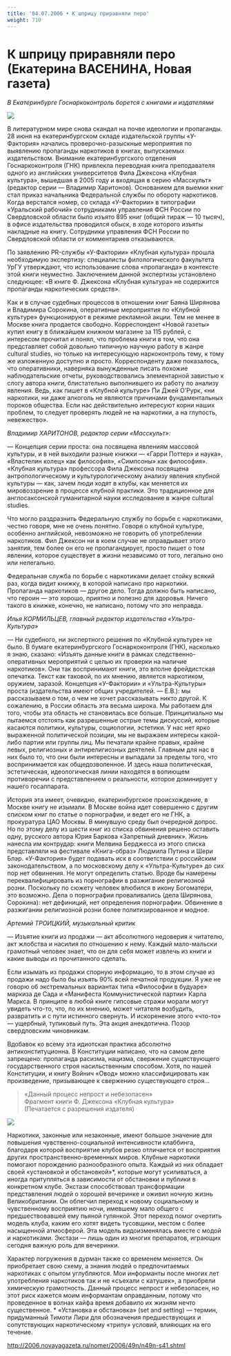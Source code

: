 ```yaml
---
title: '04.07.2006 • К шприцу приравняли перо'
weight: 710
---
```


# К шприцу приравняли перо (Екатерина ВАСЕНИНА, Новая газета)

_В Екатеринбурге Госнаркоконтроль борется с книгами и издателями_

![](/img/n49ns46.jpg)

В литературном мире снова скандал на почве идеологии и пропаганды. 28 июня на екатеринбургском складе издательской группы «У-Фактория» начались проверочно-разыскные мероприятия по выявлению пропаганды наркотиков в книгах, выпускаемых издательством. Внимание екатеринбургского отделения Госнаркоконтроля (ГНК) привлекла переводная книга преподавателя одного из английских университетов Фила Джексона «Клубная культура», вышедшая в 2005 году и входящая в серию «Масскульт» (редактор серии — Владимир Харитонов). Основанием для выемки книг стал приказ начальника Федеральной службы по обороту наркотиков. Когда верстался номер, со склада «У-Фактории» в типографии «Уральский рабочий» сотрудниками управления ФСН России по Свердловской области было изъято 895 книг (общий тираж — 10 тысяч), в офисе издательства проводился обыск, в ходе которого изъяты накладные на книгу. Сотрудники управления ФСН России по Свердловской области от комментариев отказываются.

По заявлению PR-службы «У-Фактории» «Клубная культура» прошла необходимую экспертизу: специалисты филологического факультета УрГУ утверждают, что использование слова «пропаганда» в контексте этой книги неуместно. Заключением данной экспертизы установлено следующее: «В книге Ф. Джексона «Клубная культура» не содержится пропаганды наркотических средств».

Как и в случае судебных процессов в отношении книг Баяна Ширянова и Владимира Сорокина, оперативные мероприятия по «Клубной культуре» функционируют в режиме рекламной акции. Тем не менее в Москве книга продается свободно. Корреспондент «Новой газеты» купил книгу в ближайшем книжном магазине за 115 рублей, с интересом прочитал и понял, что проблема книги в том, что она представляет собой довольно типичную научную работу в жанре cultural studies, но только на интересующую наркоконтроль тему, к тому же изложенную доступно и просто. Корреспонденту даже показалось, что оперативники, наверняка вынужденные писать похожие наблюдательские отчеты, руководствовались элементарной завистью к слогу автора книги, блистательно выполнившего их работу по анализу явления. Ведь, как пишет в «Клубной культуре» Пи Джей О’Рурк, «ни наркотики, ни даже алкоголь не являются причинами фундаментальных пороков общества. Если нас действительно интересуют корни наших проблем, то следует проверять людей не на наркотики, а на глупость, невежество».

_Владимир ХАРИТОНОВ, редактор серии «Масскульт»:_

— Концепция серии проста: она посвящена явлениям массовой культуры, и в ней выходили разные книжки — «Гарри Поттер» и наука», «Властелин колец» как философия», «Симпсоны» как философия». «Клубная культура» профессора Фила Джексона посвящена антропологическому и культурологическому анализу явления клубной культуры — как, зачем люди ходят в клубы, как меняется их мировоззрение в процессе клубной практики. Это традиционное для англосаксонской гуманитарной науки исследование в жанре cultural studies.

Что могло раздразнить Федеральную службу по борьбе с наркотиками, честно говоря, мне не очень понятно. Говоря о клубной культуре, особенно английской, невозможно не говорить об употреблении наркотиков. Фил Джексон ни в коем случае не оправдывает этого занятия, тем более он его не пропагандирует, просто пишет о том явлении, которое существует в жизни независимо от того, легально оно или нелегально.

Федеральная служба по борьбе с наркотиками делает стойку всякий раз, когда видит книжку, в которой написано про наркотики. Пропаганда наркотиков — другое дело. Тогда должно быть написано, что героин — это хорошо, приятно и полезно для здоровья. Ничего такого в книжке, конечно, не написано, потому что это неправда.

_Илья КОРМИЛЬЦЕВ, главный редактор издательства «Ультра-Культура»_

— Ни судебного, ни экспертного решения по «Клубной культуре» не было. В бумаге екатеринбургского Госнаркоконтроля (ГНК), насколько я знаю, сказано: «Изъять данные книги в рамках следственно-оперативных мероприятий с целью их проверки на наличие наркотиков». Они так воспринимают книги, это вполне фрейдистская опечатка. Текст как таковой, по их мнению, является наркотиком, оружием, заразой.
Концепция «У-Фактории» и «Ультра-Культуры» проста (издательства имеют общих учредителей. — Е.В.): мы рассказываем о том, о чем не хочет рассказывать никто другой. К сожалению, в России область эта весьма широка. Мы работаем для того, чтобы эта область не становилась все больше. Принципиально мы пытаемся отстоять как разрешенные острые темы дискуссий, которые касаются политики, культуры, социологии, эстетики. У нас нет ярко выраженной политической позиции, мы не выражаем интересы какой-либо партии или группы лиц. Мы печатали крайне правых, крайне левых, религиозных и антирелигиозных деятелей. Главным для нас в них было то, что они были интересны и выпадали за пределы того, что воспринимается как общедозволенное. И здесь наша политическая, эстетическая, идеологическая линии находятся в вопиющем противоречии с представлением о реальности, которое доминирует у нашего госаппарата.

История эта имеет, очевидно, екатеринбургское происхождение, в Москве книгу не изымали. В Москве война идет совершенно с другим списком книг по статье о порнографии, и ведет его не ГНК, а прокуратура ЦАО Москвы. В минувшую среду был очередной допрос. Но по этому делу из шести книг из списка обвинения решено оставить одну, русского автора Юрия Баркова «Запретный дневник». Жизнь нанесла им контрудар: книги Мелвина Берджесса из этого списка представляли на фестивале «Книга-образ» Людмила Путина и Шери Блэр.
«У-Фактория» будет подавать иск в соответствии с российским законодательством, а по московскому делу к «Ультра-Культуре» до сих пор нет обвинения. Не могут определить статью. Вроде бы намерены переквалифицировать из порнографии в разжигание религиозной розни. Поскольку по сюжету человек влюбился в икону Богоматери, это возможно. Дела о порнографии проваливались (дела Ширянова, Сорокина): нет дефиниций, нет определения порнографии. Обвинение в разжигании религиозной розни более политизированное и модное.

_Артемий ТРОИЦКИЙ, музыкальный критик_

— Изъятие книги из продажи — акт абсолютного недоверия к читателю, акт жлобства и насилия по отношению к нему. Каждый мало-мальски грамотный человек знает, что он для себя может извлечь из книги и какие выводы из прочитанного сделать.

Если изымать из продажи спорную информацию, то в этом случае из продажи надо было бы изъять 90% всей печатной продукции. Я уже не говорю об экстремальных вариантах типа «Философии в будуаре» маркиза де Сада и «Манифеста Коммунистической партии» Карла Маркса. В принципе в любой книге гипсовые стражи морали могут увидеть что-то, что, по их мнению, может читателя возбудить, развратить и с пути истинного свернуть. И искоренение этого «что-то» — ущербный, тупиковый путь. Эта акция анекдотична. Позор свердловским чиновникам.

Вдобавок ко всему эта идиотская практика абсолютно антиконституционна. В Конституции написано, что на самом деле запрещено: пропаганда расизма, нацизма, свержение существующего государственного строя насильственным способом. Хотя, по нашей Конституции, и книгу Войнич «Овод» можно классифицировать как произведение, призывающее к свержению существующего строя…

> «Данный процесс непрост и небезопасен»\
Фрагмент книги Ф. Джексона «Клубная культура»\
(Печатается с разрешения издателя)

![](/img/n49ns47.jpg)

Наркотики, законные или незаконные, имеют большое значение для повышения чувственно-социальной интенсивности клаббинга, благодаря которой восприятие клубов резко отличается от восприятия других пространственно-временных миров. Клубные наркотики помогают порождению разнообразного опыта. Каждый из них обладает своей «установкой и обстановкой»*, которые могут усиливаться, а иногда притупляться в зависимости от обстановки и публики в конкретном клубе. Экстази способствовал трансформации представления людей о хорошей вечеринке и оживил ночную жизнь Великобритании. Он облегчил переход к новому социальному и чувственному восприятию ночи, имевшему мало общего с предшествовавшей ему пьяной гулянкой. Этот переход помог очертить модель клуба, каким его хотят видеть тусовщики, местом с более насыщенной атмосферой. Эта модель видоизменялась вместе с модой и наркотиками. Экстази — лишь один из многих препаратов, играющих сегодня важную роль для вечеринки.

Характер погружения в дурман также со временем меняется. Он приобретает свою схему, а знания людей о предпочитаемых наркотиках с опытом углубляются. Мои информанты после многих лет употребления наркотиков так и не «съехали с катушек», а приобрели химическую грамотность. Данный процесс непрост и небезопасен, но этот риск кажется моим информантам оправданным, потому что проведенное в волнах кайфа время добавило их жизням нечто существенное. * «Установка и обстановка» (set and setting) — термин, придуманный Тимоти Лири для обозначения предшествующих и сопутствующих наркотическому «трипу» условий, влияющих на его течение.

http://2006.novayagazeta.ru/nomer/2006/49n/n49n-s41.shtml